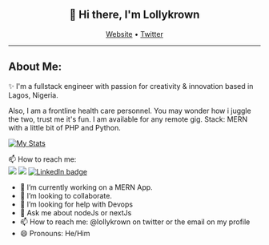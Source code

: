 <h2 align="center">👋 Hi there, I'm Lollykrown</h2>

<!-- [![My Stats](https://github-readme-stats.vercel.app/api?username=lollykrown&show=commits&show_icons=true&theme=gret-gatsby)](https://github.com/anuraghazra/github-readme-stats) -->

<p align="center">
  <a href="https://lollykrown.xyz">Website</a> •
  <a href="https://twitter.com/lollykrown">Twitter</a><hr>
</p>
<!--
**lollykrown/lollykrown** is a ✨ _special_ ✨ repository because its `README.md` (this file) appears on your GitHub profile.
-->

<h2>About Me:</h2>

✨ I'm a fullstack engineer with passion for creativity & innovation based in Lagos, Nigeria. 

Also, I am a frontline health care personnel. You may wonder how i juggle the two, trust me it's fun. I am available for any remote gig. Stack: MERN with a little bit of PHP and Python.

<!-- [![Top Langs](https://github-readme-stats.vercel.app/api/top-langs/?username=lollykrown&layout=compact)](https://github.com/lollykrown/github-readme-stats)
 -->
 [![My Stats](https://github-readme-stats.vercel.app/api?username=lollykrown&show=commits&show_icons=true&theme=great-gatsby)](https://github.com/anuraghazra/github-readme-stats)


📫 How to reach me: <br>
[<img src="https://img.shields.io/badge/twitter-%231DA1F2.svg?&style=for-the-badge&logo=twitter&logoColor=white" />](https://twitter.com/lollykrown) [<img src = "https://img.shields.io/badge/instagram-%23E4405F.svg?&style=for-the-badge&logo=instagram&logoColor=white">](https://www.instagram.com/lollykrown/) [<img src="https://img.shields.io/badge/LinkedIn-blue.svg?&style=for-the-badge&logo=linkedin&logoColor=white" alt="LinkedIn badge"/>](https://www.linkedin.com/in/kayodeagboola) 

- 🔭 I’m currently working on a MERN App.
- 👯 I’m looking to collaborate.</strong>
- 🤔 I’m looking for help with Devops
- 💬 Ask me about nodeJs or nextJs
- 📫 How to reach me: @lollykrown on twitter or the email on my profile
- 😄 Pronouns: He/Him
